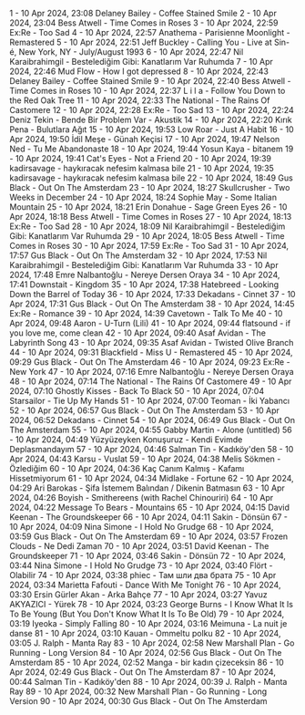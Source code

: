 1 - 10 Apr 2024, 23:08	Delaney Bailey - Coffee Stained Smile
2 - 10 Apr 2024, 23:04	Bess Atwell - Time Comes in Roses
3 - 10 Apr 2024, 22:59	Ex:Re - Too Sad
4 - 10 Apr 2024, 22:57	Anathema - Parisienne Moonlight - Remastered
5 - 10 Apr 2024, 22:51	Jeff Buckley - Calling You - Live at Sin-é, New York, NY - July/August 1993
6 - 10 Apr 2024, 22:47	Nil Karaibrahimgil - Bestelediğim Gibi: Kanatlarım Var Ruhumda
7 - 10 Apr 2024, 22:46	Mud Flow - How I got depressed
8 - 10 Apr 2024, 22:43	Delaney Bailey - Coffee Stained Smile
9 - 10 Apr 2024, 22:40	Bess Atwell - Time Comes in Roses
10 - 10 Apr 2024, 22:37	L i l a - Follow You Down to the Red Oak Tree
11 - 10 Apr 2024, 22:33	The National - The Rains Of Castomere
12 - 10 Apr 2024, 22:28	Ex:Re - Too Sad
13 - 10 Apr 2024, 22:24	Deniz Tekin - Bende Bir Problem Var - Akustik
14 - 10 Apr 2024, 22:20	Kırık Pena - Bulutlara Ağıt
15 - 10 Apr 2024, 19:53	Low Roar - Just A Habit
16 - 10 Apr 2024, 19:50	İdil Meşe - Günah Keçisi
17 - 10 Apr 2024, 19:47	Nelson Ned - Tu Me Abandonaste
18 - 10 Apr 2024, 19:44	Yosun Kaya - bitanem
19 - 10 Apr 2024, 19:41	Cat's Eyes - Not a Friend
20 - 10 Apr 2024, 19:39	kadirsavage - haykıracak nefesim kalmasa bile
21 - 10 Apr 2024, 19:35	kadirsavage - haykıracak nefesim kalmasa bile
22 - 10 Apr 2024, 18:49	Gus Black - Out On The Amsterdam
23 - 10 Apr 2024, 18:27	Skullcrusher - Two Weeks in December
24 - 10 Apr 2024, 18:24	Sophie May - Some Italian Mountain
25 - 10 Apr 2024, 18:21	Erin Donahue - Sage Green Eyes
26 - 10 Apr 2024, 18:18	Bess Atwell - Time Comes in Roses
27 - 10 Apr 2024, 18:13	Ex:Re - Too Sad
28 - 10 Apr 2024, 18:09	Nil Karaibrahimgil - Bestelediğim Gibi: Kanatlarım Var Ruhumda
29 - 10 Apr 2024, 18:05	Bess Atwell - Time Comes in Roses
30 - 10 Apr 2024, 17:59	Ex:Re - Too Sad
31 - 10 Apr 2024, 17:57	Gus Black - Out On The Amsterdam
32 - 10 Apr 2024, 17:53	Nil Karaibrahimgil - Bestelediğim Gibi: Kanatlarım Var Ruhumda
33 - 10 Apr 2024, 17:48	Emre Nalbantoğlu - Nereye Dersen Oraya
34 - 10 Apr 2024, 17:41	Downstait - Kingdom
35 - 10 Apr 2024, 17:38	Hatebreed - Looking Down the Barrel of Today
36 - 10 Apr 2024, 17:33	Dekadans - Cinnet
37 - 10 Apr 2024, 17:31	Gus Black - Out On The Amsterdam
38 - 10 Apr 2024, 14:45	Ex:Re - Romance
39 - 10 Apr 2024, 14:39	Cavetown - Talk To Me
40 - 10 Apr 2024, 09:48	Aaron - U-Turn (Lili)
41 - 10 Apr 2024, 09:44	flatsound - if you love me, come clean
42 - 10 Apr 2024, 09:40	Asaf Avidan - The Labyrinth Song
43 - 10 Apr 2024, 09:35	Asaf Avidan - Twisted Olive Branch
44 - 10 Apr 2024, 09:31	Blackfield - Miss U - Remastered
45 - 10 Apr 2024, 09:29	Gus Black - Out On The Amsterdam
46 - 10 Apr 2024, 09:23	Ex:Re - New York
47 - 10 Apr 2024, 07:16	Emre Nalbantoğlu - Nereye Dersen Oraya
48 - 10 Apr 2024, 07:14	The National - The Rains Of Castomere
49 - 10 Apr 2024, 07:10	Ghostly Kisses - Back To Black
50 - 10 Apr 2024, 07:04	Starsailor - Tie Up My Hands
51 - 10 Apr 2024, 07:00	Teoman - İki Yabancı
52 - 10 Apr 2024, 06:57	Gus Black - Out On The Amsterdam
53 - 10 Apr 2024, 06:52	Dekadans - Cinnet
54 - 10 Apr 2024, 06:49	Gus Black - Out On The Amsterdam
55 - 10 Apr 2024, 04:55	Gabby Martin - Alone (untitled)
56 - 10 Apr 2024, 04:49	Yüzyüzeyken Konuşuruz - Kendi Evimde Deplasmandayım
57 - 10 Apr 2024, 04:46	Salman Tin - Kadıköy'den
58 - 10 Apr 2024, 04:43	Karsu - Vuslat
59 - 10 Apr 2024, 04:38	Melis Sökmen - Özlediğim
60 - 10 Apr 2024, 04:36	Kaç Canım Kalmış - Kafamı Hissetmiyorum
61 - 10 Apr 2024, 04:34	Midlake - Fortune
62 - 10 Apr 2024, 04:29	Ari Barokas - Şifa İstemem Balından / Dikenin Batmasın
63 - 10 Apr 2024, 04:26	Boyish - Smithereens (with Rachel Chinouriri)
64 - 10 Apr 2024, 04:22	Message To Bears - Mountains
65 - 10 Apr 2024, 04:15	David Keenan - The Groundskeeper
66 - 10 Apr 2024, 04:11	Sakin - Dönsün
67 - 10 Apr 2024, 04:09	Nina Simone - I Hold No Grudge
68 - 10 Apr 2024, 03:59	Gus Black - Out On The Amsterdam
69 - 10 Apr 2024, 03:57	Frozen Clouds - Ne Dedi Zaman
70 - 10 Apr 2024, 03:51	David Keenan - The Groundskeeper
71 - 10 Apr 2024, 03:46	Sakin - Dönsün
72 - 10 Apr 2024, 03:44	Nina Simone - I Hold No Grudge
73 - 10 Apr 2024, 03:40	Flört - Olabilir
74 - 10 Apr 2024, 03:38	phiec - Там шли два брата
75 - 10 Apr 2024, 03:34	Marietta Fafouti - Dance With Me Tonight
76 - 10 Apr 2024, 03:30	Ersin Gürler Akan - Arka Bahçe
77 - 10 Apr 2024, 03:27	Yavuz AKYAZICI - Yürek
78 - 10 Apr 2024, 03:23	George Burns - I Know What It Is To Be Young (But You Don't Know What It Is To Be Old)
79 - 10 Apr 2024, 03:19	Iyeoka - Simply Falling
80 - 10 Apr 2024, 03:16	Meimuna - La nuit je danse
81 - 10 Apr 2024, 03:10	Kauan - Ommeltu polku
82 - 10 Apr 2024, 03:05	J. Ralph - Manta Ray
83 - 10 Apr 2024, 02:58	New Marshall Plan - Go Running - Long Version
84 - 10 Apr 2024, 02:56	Gus Black - Out On The Amsterdam
85 - 10 Apr 2024, 02:52	Manga - bir kadın çizeceksin
86 - 10 Apr 2024, 02:49	Gus Black - Out On The Amsterdam
87 - 10 Apr 2024, 00:44	Salman Tin - Kadıköy'den
88 - 10 Apr 2024, 00:39	J. Ralph - Manta Ray
89 - 10 Apr 2024, 00:32	New Marshall Plan - Go Running - Long Version
90 - 10 Apr 2024, 00:30	Gus Black - Out On The Amsterdam
